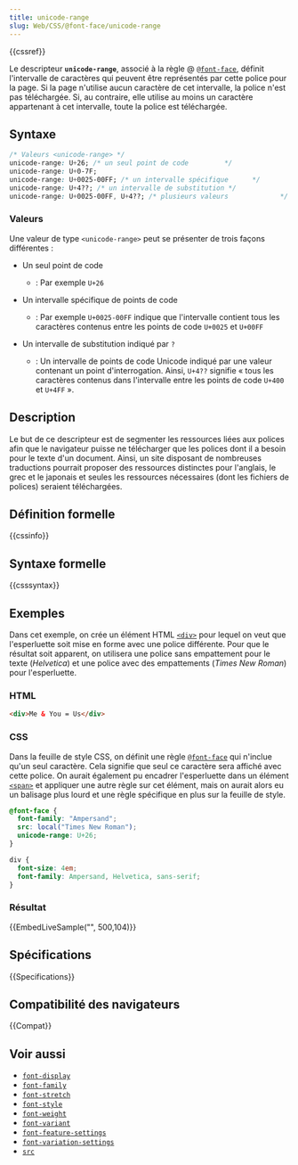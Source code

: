 ```yaml
---
title: unicode-range
slug: Web/CSS/@font-face/unicode-range
---
```


{{cssref}}

Le descripteur **`unicode-range`**, associé à la règle @ [`@font-face`](/fr/docs/Web/CSS/@font-face), définit l'intervalle de caractères qui peuvent être représentés par cette police pour la page. Si la page n'utilise aucun caractère de cet intervalle, la police n'est pas téléchargée. Si, au contraire, elle utilise au moins un caractère appartenant à cet intervalle, toute la police est téléchargée.

## Syntaxe

```css
/* Valeurs <unicode-range> */
unicode-range: U+26; /* un seul point de code         */
unicode-range: U+0-7F;
unicode-range: U+0025-00FF; /* un intervalle spécifique      */
unicode-range: U+4??; /* un intervalle de substitution */
unicode-range: U+0025-00FF, U+4??; /* plusieurs valeurs             */
```

### Valeurs

Une valeur de type `<unicode-range>` peut se présenter de trois façons différentes&nbsp;:

- Un seul point de code

  - : Par exemple `U+26`

- Un intervalle spécifique de points de code

  - : Par exemple `U+0025-00FF` indique que l'intervalle contient tous les caractères contenus entre les points de code `U+0025` et `U+00FF`

- Un intervalle de substitution indiqué par `?`

  - : Un intervalle de points de code Unicode indiqué par une valeur contenant un point d'interrogation. Ainsi, `U+4??` signifie «&nbsp;tous les caractères contenus dans l'intervalle entre les points de code `U+400` et `U+4FF`&nbsp;».

## Description

Le but de ce descripteur est de segmenter les ressources liées aux polices afin que le navigateur puisse ne télécharger que les polices dont il a besoin pour le texte d'un document. Ainsi, un site disposant de nombreuses traductions pourrait proposer des ressources distinctes pour l'anglais, le grec et le japonais et seules les ressources nécessaires (dont les fichiers de polices) seraient téléchargées.

## Définition formelle

{{cssinfo}}

## Syntaxe formelle

{{csssyntax}}

## Exemples

Dans cet exemple, on crée un élément HTML [`<div>`](/fr/docs/Web/HTML/Element/div) pour lequel on veut que l'esperluette soit mise en forme avec une police différente. Pour que le résultat soit apparent, on utilisera une police sans empattement pour le texte (_Helvetica_) et une police avec des empattements (_Times New Roman_) pour l'esperluette.

### HTML

```html
<div>Me & You = Us</div>
```

### CSS

Dans la feuille de style CSS, on définit une règle [`@font-face`](/fr/docs/Web/CSS/@font-face) qui n'inclue qu'un seul caractère. Cela signifie que seul ce caractère sera affiché avec cette police. On aurait également pu encadrer l'esperluette dans un élément [`<span>`](/fr/docs/Web/HTML/Element/span) et appliquer une autre règle sur cet élément, mais on aurait alors eu un balisage plus lourd et une règle spécifique en plus sur la feuille de style.

```css
@font-face {
  font-family: "Ampersand";
  src: local("Times New Roman");
  unicode-range: U+26;
}

div {
  font-size: 4em;
  font-family: Ampersand, Helvetica, sans-serif;
}
```

### Résultat

{{EmbedLiveSample("", 500,104)}}

## Spécifications

{{Specifications}}

## Compatibilité des navigateurs

{{Compat}}

## Voir aussi

- [`font-display`](/fr/docs/Web/CSS/@font-face/font-display)
- [`font-family`](/fr/docs/Web/CSS/@font-face/font-family)
- [`font-stretch`](/fr/docs/Web/CSS/@font-face/font-stretch)
- [`font-style`](/fr/docs/Web/CSS/@font-face/font-style)
- [`font-weight`](/fr/docs/Web/CSS/@font-face/font-weight)
- [`font-variant`](/fr/docs/Web/CSS/@font-face/font-variant)
- [`font-feature-settings`](/fr/docs/Web/CSS/font-feature-settings)
- [`font-variation-settings`](/fr/docs/Web/CSS/@font-face/font-variation-settings)
- [`src`](/fr/docs/Web/CSS/@font-face/src)
